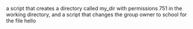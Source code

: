a script that creates a directory called my_dir with permissions 751 in the working directory, and a script that changes the group owner to school for the file hello
